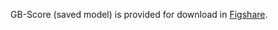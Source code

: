 GB-Score (saved model) is provided for download in [Figshare](https://figshare.com/articles/software/gb_score_joblib/16912150).
